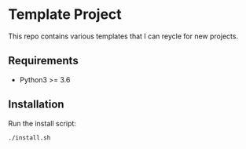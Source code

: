# Template Project

This repo contains various templates that I can reycle for new projects.

## Requirements

* Python3 >= 3.6 

## Installation

Run the install script:
```
./install.sh
```

## 